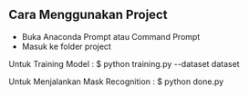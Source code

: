 ## Cara Menggunakan Project

- Buka Anaconda Prompt atau Command Prompt
- Masuk ke folder project

Untuk Training Model :
      $ python training.py --dataset dataset

Untuk Menjalankan Mask Recognition :
      $ python done.py
